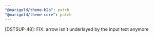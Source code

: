 ```yaml
---
"@marigold/theme-b2b": patch
"@marigold/theme-core": patch
---
```


[DSTSUP-48]: FIX: arrow isn't underlayed by the input text anymore
